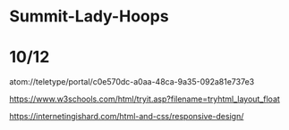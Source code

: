 # Summit-Lady-Hoops
# 10/12 
atom://teletype/portal/c0e570dc-a0aa-48ca-9a35-092a81e737e3

https://www.w3schools.com/html/tryit.asp?filename=tryhtml_layout_float


https://internetingishard.com/html-and-css/responsive-design/

